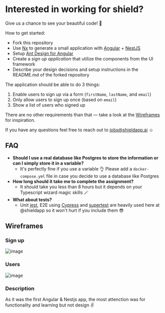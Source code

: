 # Interested in working for shield?

Give us a chance to see your beautiful code! 🤩 

How to get started:
- Fork this repository
- Use [Nx](https://nx.dev/) to generate a small application with [Angular](https://angular.io/) + [NestJS](https://nestjs.com/)
- Setup [Ant Design for Angular](https://ng.ant.design/docs/introduce/en)
- Create a *sign up application* that utilize the components from the UI framework
- Describe your design decisions and setup instructions in the README.md of the forked repository

The application should be able to do 3 things:
1. Enable users to sign up via a form (`firstName`, `lastName`, and `email`)
3. Only allow users to sign up once (based on `email`)
4. Show a list of users who signed up

There are no other requirements than that — take a look at the [Wireframes](#wireframes) for inspiration.

If you have any questions feel free to reach out to jobs@shieldapp.ai ☺️

## FAQ
- **Should I use a real database like Postgres to store the information or can I simply store it in a variable?**
    - It's perfectly fine if you use a variable 👌 Please add a `docker-compose.yml` file in case you decide to use a database like Postgres
- **How long should it take me to complete the assignment?**
    - It should take you less than 8 hours but it depends on your Typescript wizard magic skills 🪄
- **What about tests?**
    - Unit [jest](https://jestjs.io/), E2E using [Cypress](https://www.cypress.io/) and [supertest](https://github.com/visionmedia/supertest) are heavily used here at @shieldapp so it won't hurt if you include them 😎 

## Wireframes

### Sign up

![image](https://user-images.githubusercontent.com/16419971/114538338-928f1000-9c53-11eb-8be9-702381d7dbde.png)


### Users

![image](https://user-images.githubusercontent.com/16419971/114539208-8ce5fa00-9c54-11eb-81bd-70387184cd2d.png)



### Description
As it was the first Angular & Nestjs app, the most attenction was for functionality and learning but not design ✌️